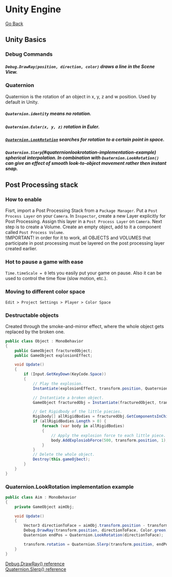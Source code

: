 # Unity Engine
[Go Back](../../README.md)
## Unity Basics
### Debug Commands
##### `Debug.DrawRay(position, direction, color)` draws a line in the Scene View.<br>
### Quaternion
Quaternion is the rotation of an object in x, y, z and w position. Used by default in Unity.<br>
##### `Quaternion.identity` means no rotation.<br>
##### `Quaternion.Euler(x, y, z)` rotation in Euler.<br>
##### [`Quaternion.LookRotation`](#quaternionlookrotation-implementation-example) searches for rotation to a certain point in space.<br>
##### `Quaternion.Slerp`(#quaternionlookrotation-implementation-example) spherical interpolation. In combination with `Quaternion.LookRotation()` can give an effect of smooth look-to-object movement rather then instant snap.
## Post Processing stack
### How to enable
Fisrt, import a Post Processing Stack from a `Package Manager`. Put a `Post Process Layer` on your `Camera`. In `Inspector`, create a new Layer explicitly for Post Processing. Assign this layer in a `Post Process Layer` on `Camera`. Next step is to create a Volume. Create an empty object, add to it a component called `Post Process Volume`.<br>
!IMPORTANT! in order for it to work, all OBJECTS and VOLUMES that participate in post processing must be layered on the post processing layer created earlier.
### Hot to pause a game with ease
`Time.timeScale = 0` lets you easily put your game on pause. Also it can be used to control the time flow (slow motion, etc.).
### Moving to different color space
`Edit > Project Settings > Player > Color Space`
### Destructable objects
Created through the smoke-and-mirror effect, where the whole object gets replaced by the broken one.
```c#
public class Object : MonoBehavior
{
    public GameObject fracturedObject;
    public GameObject explosionEffect;

    void Update()
    {
        if (Input.GetKeyDown(KeyCode.Space))
        {
            // Play the explosion.
            Instantiate(explosionEffect, transform.position, Quaternion.identity);

            // Instantiate a broken object.
            GameObject fracturedObj = Instantiate(fracturedObject, transform.position, Quaternion.identity);

            // Get Rigidbody of the little piecies.
            Rigibody[] allRigidBodies = fracturedObj.GetComponentsInChildren<RigidBody>();
            if (allRigidBodies.Length > 0) {
                foreach (var body in allRigidBodies)
                {
                    // Apply the explosion force to each little piece.
                    body.AddExplosiobForce(500, transform.position, 1);
                }
            }
            // Delete the whole object.
            Destroy(this.gameOjbect);
        }
    }
}
```

### Quaternion.LookRotation implementation example
```c#
public class Aim : MonoBehavior
{
    private GameObject aimObj;

    void Update()
    {
        Vector3 directionToFace = aimObj.transform.position - transform.position;
        Debug.DrawRay(transform.position, directionToFace, Color.green);
        Quaternion endPos = Quaternion.LookRotation(directionToFace);

        transform.rotation = Quaternion.Slerp(transform.position, endPos, Time.deltaTime);
    }
}
```
[Debug.DrawRay() reference](#debugdrawrayposition-direction-color-draws-a-line-in-the-scene-viewbr)<br>
[Quaternion.Slerp() reference](#quaternionslerp-spherical-interpolation-in-combination-with-quaternionlookrotation-can-give-an-effect-of-smooth-look-to-object-movement-rather-then-instant-snap)